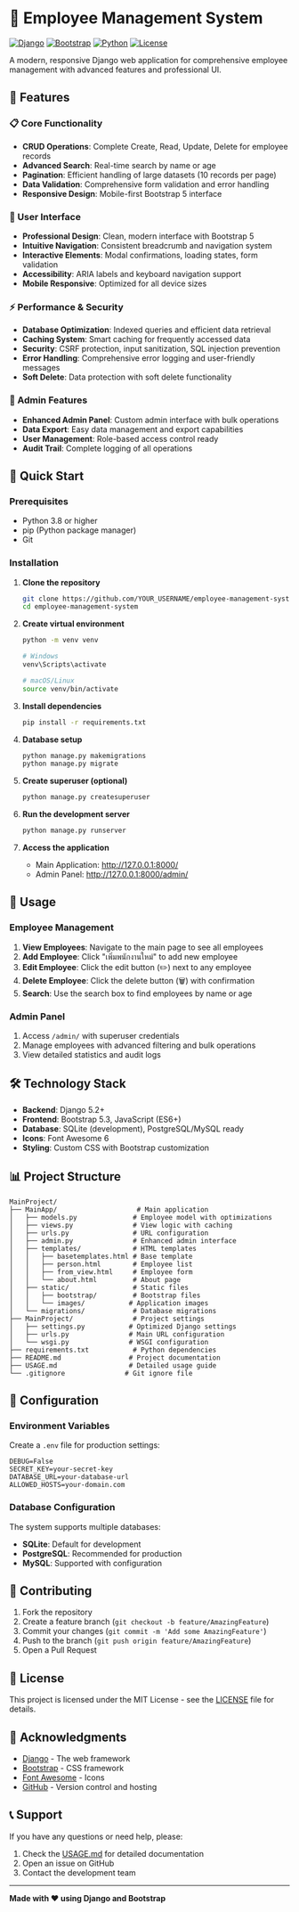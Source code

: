 # 🏢 Employee Management System

[![Django](https://img.shields.io/badge/Django-5.2+-green.svg)](https://www.djangoproject.com/)
[![Bootstrap](https://img.shields.io/badge/Bootstrap-5.3-blue.svg)](https://getbootstrap.com/)
[![Python](https://img.shields.io/badge/Python-3.8+-yellow.svg)](https://python.org/)
[![License](https://img.shields.io/badge/License-MIT-red.svg)](LICENSE)

A modern, responsive Django web application for comprehensive employee management with advanced features and professional UI.

## 🌟 Features

### 📋 Core Functionality
- **CRUD Operations**: Complete Create, Read, Update, Delete for employee records
- **Advanced Search**: Real-time search by name or age
- **Pagination**: Efficient handling of large datasets (10 records per page)
- **Data Validation**: Comprehensive form validation and error handling
- **Responsive Design**: Mobile-first Bootstrap 5 interface

### 🎨 User Interface
- **Professional Design**: Clean, modern interface with Bootstrap 5
- **Intuitive Navigation**: Consistent breadcrumb and navigation system
- **Interactive Elements**: Modal confirmations, loading states, form validation
- **Accessibility**: ARIA labels and keyboard navigation support
- **Mobile Responsive**: Optimized for all device sizes

### ⚡ Performance & Security
- **Database Optimization**: Indexed queries and efficient data retrieval
- **Caching System**: Smart caching for frequently accessed data
- **Security**: CSRF protection, input sanitization, SQL injection prevention
- **Error Handling**: Comprehensive error logging and user-friendly messages
- **Soft Delete**: Data protection with soft delete functionality

### 🔧 Admin Features
- **Enhanced Admin Panel**: Custom admin interface with bulk operations
- **Data Export**: Easy data management and export capabilities
- **User Management**: Role-based access control ready
- **Audit Trail**: Complete logging of all operations

## 🚀 Quick Start

### Prerequisites
- Python 3.8 or higher
- pip (Python package manager)
- Git

### Installation

1. **Clone the repository**
   ```bash
   git clone https://github.com/YOUR_USERNAME/employee-management-system.git
   cd employee-management-system
   ```

2. **Create virtual environment**
   ```bash
   python -m venv venv
   
   # Windows
   venv\Scripts\activate
   
   # macOS/Linux
   source venv/bin/activate
   ```

3. **Install dependencies**
   ```bash
   pip install -r requirements.txt
   ```

4. **Database setup**
   ```bash
   python manage.py makemigrations
   python manage.py migrate
   ```

5. **Create superuser (optional)**
   ```bash
   python manage.py createsuperuser
   ```

6. **Run the development server**
   ```bash
   python manage.py runserver
   ```

7. **Access the application**
   - Main Application: http://127.0.0.1:8000/
   - Admin Panel: http://127.0.0.1:8000/admin/

## 📱 Usage

### Employee Management
1. **View Employees**: Navigate to the main page to see all employees
2. **Add Employee**: Click "เพิ่มพนักงานใหม่" to add new employee
3. **Edit Employee**: Click the edit button (✏️) next to any employee
4. **Delete Employee**: Click the delete button (🗑️) with confirmation
5. **Search**: Use the search box to find employees by name or age

### Admin Panel
1. Access `/admin/` with superuser credentials
2. Manage employees with advanced filtering and bulk operations
3. View detailed statistics and audit logs

## 🛠️ Technology Stack

- **Backend**: Django 5.2+
- **Frontend**: Bootstrap 5.3, JavaScript (ES6+)
- **Database**: SQLite (development), PostgreSQL/MySQL ready
- **Icons**: Font Awesome 6
- **Styling**: Custom CSS with Bootstrap customization

## 📊 Project Structure

```
MainProject/
├── MainApp/                    # Main application
│   ├── models.py              # Employee model with optimizations
│   ├── views.py               # View logic with caching
│   ├── urls.py                # URL configuration
│   ├── admin.py               # Enhanced admin interface
│   ├── templates/             # HTML templates
│   │   ├── basetemplates.html # Base template
│   │   ├── person.html        # Employee list
│   │   ├── from_view.html     # Employee form
│   │   └── about.html         # About page
│   ├── static/                # Static files
│   │   ├── bootstrap/         # Bootstrap files
│   │   └── images/           # Application images
│   └── migrations/            # Database migrations
├── MainProject/               # Project settings
│   ├── settings.py           # Optimized Django settings
│   ├── urls.py               # Main URL configuration
│   └── wsgi.py               # WSGI configuration
├── requirements.txt           # Python dependencies
├── README.md                 # Project documentation
├── USAGE.md                  # Detailed usage guide
└── .gitignore               # Git ignore file
```

## 🔧 Configuration

### Environment Variables
Create a `.env` file for production settings:
```
DEBUG=False
SECRET_KEY=your-secret-key
DATABASE_URL=your-database-url
ALLOWED_HOSTS=your-domain.com
```

### Database Configuration
The system supports multiple databases:
- **SQLite**: Default for development
- **PostgreSQL**: Recommended for production
- **MySQL**: Supported with configuration

## 🤝 Contributing

1. Fork the repository
2. Create a feature branch (`git checkout -b feature/AmazingFeature`)
3. Commit your changes (`git commit -m 'Add some AmazingFeature'`)
4. Push to the branch (`git push origin feature/AmazingFeature`)
5. Open a Pull Request

## 📝 License

This project is licensed under the MIT License - see the [LICENSE](LICENSE) file for details.

## 🙏 Acknowledgments

- [Django](https://www.djangoproject.com/) - The web framework
- [Bootstrap](https://getbootstrap.com/) - CSS framework
- [Font Awesome](https://fontawesome.com/) - Icons
- [GitHub](https://github.com/) - Version control and hosting

## 📞 Support

If you have any questions or need help, please:
1. Check the [USAGE.md](USAGE.md) for detailed documentation
2. Open an issue on GitHub
3. Contact the development team

---

**Made with ❤️ using Django and Bootstrap**
